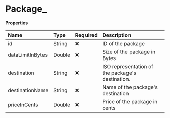 # Package\_

**Properties**

| Name             | Type   | Required | Description                                      |
| :--------------- | :----- | :------- | :----------------------------------------------- |
| id               | String | ❌       | ID of the package                                |
| dataLimitInBytes | Double | ❌       | Size of the package in Bytes                     |
| destination      | String | ❌       | ISO representation of the package's destination. |
| destinationName  | String | ❌       | Name of the package's destination                |
| priceInCents     | Double | ❌       | Price of the package in cents                    |
